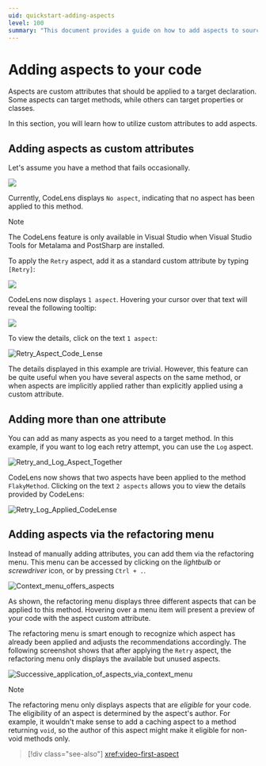 ```yaml
---
uid: quickstart-adding-aspects
level: 100
summary: "This document provides a guide on how to add aspects to source code using custom attributes. It covers the process of adding aspects as custom attributes, adding multiple attributes, and using the refactoring menu."
---
```


# Adding aspects to your code

Aspects are custom attributes that should be applied to a target declaration. Some aspects can target methods, while others can target properties or classes.

In this section, you will learn how to utilize custom attributes to add aspects.

## Adding aspects as custom attributes

Let's assume you have a method that fails occasionally.

![](images/flaky_method_no_aspect.png)

Currently, CodeLens displays `No aspect`, indicating that no aspect has been applied to this method.

> [!NOTE]
> The CodeLens feature is only available in Visual Studio when Visual Studio Tools for Metalama and PostSharp are installed.

To apply the `Retry` aspect, add it as a standard custom attribute by typing `[Retry]`:

![](images/applying_retry_attribute.png)

CodeLens now displays `1 aspect`. Hovering your cursor over that text will reveal the following tooltip:

![](images/retry_aspect_applied.png)

To view the details, click on the text `1 aspect`:

![Retry_Aspect_Code_Lense](images/showing_retry_aspect_code_lense.png)

The details displayed in this example are trivial. However, this feature can be quite useful when you have several aspects on the same method, or when aspects are implicitly applied rather than explicitly applied using a custom attribute.

## Adding more than one attribute

You can add as many aspects as you need to a target method. In this example, if you want to log each retry attempt, you can use the `Log` aspect.

![Retry_and_Log_Aspect_Together](images/retry_and_log_aspect_together.png)

CodeLens now shows that two aspects have been applied to the method `FlakyMethod`. Clicking on the text `2 aspects` allows you to view the details provided by CodeLens:

![Retry_Log_Applied_CodeLense](images/retry_log_code_lense_details.png)

## Adding aspects via the refactoring menu

Instead of manually adding attributes, you can add them via the refactoring menu. This menu can be accessed by clicking on the _lightbulb_ or _screwdriver_ icon, or by pressing `Ctrl + .`.

![Context_menu_offers_aspects](images/add_aspect_via_context_menu.png)

As shown, the refactoring menu displays three different aspects that can be applied to this method. Hovering over a menu item will present a preview of your code with the aspect custom attribute.

The refactoring menu is smart enough to recognize which aspect has already been applied and adjusts the recommendations accordingly. The following screenshot shows that after applying the `Retry` aspect, the refactoring menu only displays the available but unused aspects.

![Successive_application_of_aspects_via_context_menu](images/successive_application_aspects_via_context_menu.png)

> [!NOTE]
> The refactoring menu only displays aspects that are _eligible_ for your code. The eligibility of an aspect is determined by the aspect's author. For example, it wouldn't make sense to add a caching aspect to a method returning `void`, so the author of this aspect might make it eligible for non-void methods only.

> [!div class="see-also"]
> <xref:video-first-aspect>

